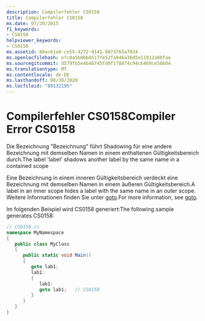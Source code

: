 ```yaml
---
description: Compilerfehler CS0158
title: Compilerfehler CS0158
ms.date: 07/20/2015
f1_keywords:
- CS0158
helpviewer_keywords:
- CS0158
ms.assetid: 88ac61a9-ce55-4272-9141-0873765a7034
ms.openlocfilehash: efc0a5b86b8517fe52fa946a36d5e11912a80fae
ms.sourcegitcommit: d579fb5e4b46745fd0f1f8874c94c6469ce58604
ms.translationtype: MT
ms.contentlocale: de-DE
ms.lasthandoff: 08/30/2020
ms.locfileid: "89132195"
---
```

# <a name="compiler-error-cs0158"></a><span data-ttu-id="bfd17-103">Compilerfehler CS0158</span><span class="sxs-lookup"><span data-stu-id="bfd17-103">Compiler Error CS0158</span></span>
<span data-ttu-id="bfd17-104">Die Bezeichnung "Bezeichnung" führt Shadowing für eine andere Bezeichnung mit demselben Namen in einem enthaltenen Gültigkeitsbereich durch.</span><span class="sxs-lookup"><span data-stu-id="bfd17-104">The label 'label' shadows another label by the same name in a contained scope</span></span>  
  
 <span data-ttu-id="bfd17-105">Eine Bezeichnung in einem inneren Gültigkeitsbereich verdeckt eine Bezeichnung mit demselben Namen in einem äußeren Gültigkeitsbereich.</span><span class="sxs-lookup"><span data-stu-id="bfd17-105">A label in an inner scope hides a label with the same name in an outer scope.</span></span> <span data-ttu-id="bfd17-106">Weitere Informationen finden Sie unter [goto](../language-reference/keywords/goto.md).</span><span class="sxs-lookup"><span data-stu-id="bfd17-106">For more information, see [goto](../language-reference/keywords/goto.md).</span></span>  
  
 <span data-ttu-id="bfd17-107">Im folgenden Beispiel wird CS0158 generiert:</span><span class="sxs-lookup"><span data-stu-id="bfd17-107">The following sample generates CS0158:</span></span>  
  
```csharp  
// CS0158.cs  
namespace MyNamespace  
{  
   public class MyClass  
   {  
      public static void Main()  
      {  
         goto lab1;  
         lab1:  
         {  
            lab1:  
            goto lab1;   // CS0158  
         }  
      }  
   }  
}  
```
